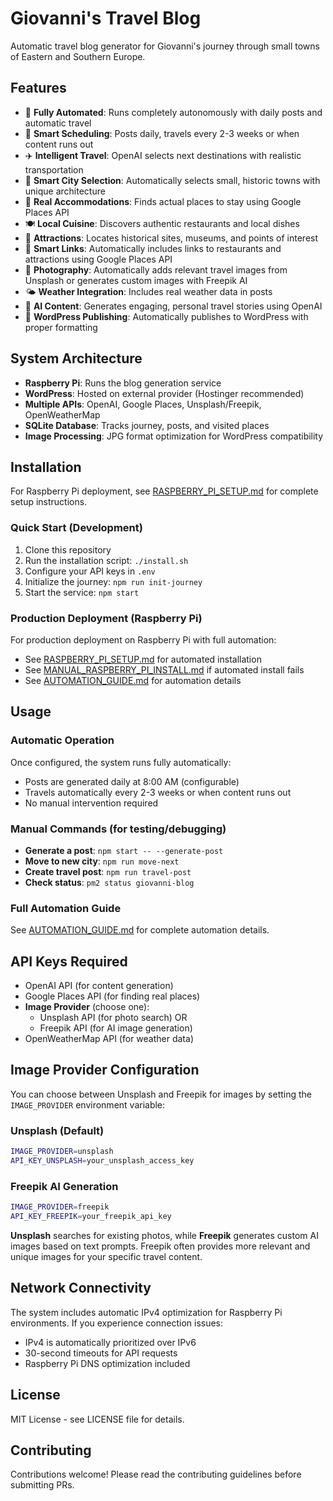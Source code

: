 # Giovanni's Travel Blog

Automatic travel blog generator for Giovanni's journey through small towns of Eastern and Southern Europe.

## Features

- 🤖 **Fully Automated**: Runs completely autonomously with daily posts and automatic travel
- 📅 **Smart Scheduling**: Posts daily, travels every 2-3 weeks or when content runs out
- ✈️ **Intelligent Travel**: OpenAI selects next destinations with realistic transportation
- 🏰 **Smart City Selection**: Automatically selects small, historic towns with unique architecture
- 🏨 **Real Accommodations**: Finds actual places to stay using Google Places API
- 🍽️ **Local Cuisine**: Discovers authentic restaurants and local dishes
- 🎯 **Attractions**: Locates historical sites, museums, and points of interest
- 🔗 **Smart Links**: Automatically includes links to restaurants and attractions using Google Places API
- 📸 **Photography**: Automatically adds relevant travel images from Unsplash or generates custom images with Freepik AI
- 🌤️ **Weather Integration**: Includes real weather data in posts
- 📝 **AI Content**: Generates engaging, personal travel stories using OpenAI
- 🔄 **WordPress Publishing**: Automatically publishes to WordPress with proper formatting

## System Architecture

- **Raspberry Pi**: Runs the blog generation service
- **WordPress**: Hosted on external provider (Hostinger recommended)
- **Multiple APIs**: OpenAI, Google Places, Unsplash/Freepik, OpenWeatherMap
- **SQLite Database**: Tracks journey, posts, and visited places
- **Image Processing**: JPG format optimization for WordPress compatibility

## Installation

For Raspberry Pi deployment, see [RASPBERRY_PI_SETUP.md](RASPBERRY_PI_SETUP.md) for complete setup instructions.

### Quick Start (Development)

1. Clone this repository
2. Run the installation script: `./install.sh`
3. Configure your API keys in `.env`
4. Initialize the journey: `npm run init-journey`
5. Start the service: `npm start`

### Production Deployment (Raspberry Pi)

For production deployment on Raspberry Pi with full automation:
- See [RASPBERRY_PI_SETUP.md](RASPBERRY_PI_SETUP.md) for automated installation
- See [MANUAL_RASPBERRY_PI_INSTALL.md](MANUAL_RASPBERRY_PI_INSTALL.md) if automated install fails
- See [AUTOMATION_GUIDE.md](AUTOMATION_GUIDE.md) for automation details

## Usage

### Automatic Operation
Once configured, the system runs fully automatically:
- Posts are generated daily at 8:00 AM (configurable)
- Travels automatically every 2-3 weeks or when content runs out
- No manual intervention required

### Manual Commands (for testing/debugging)
- **Generate a post**: `npm start -- --generate-post`
- **Move to new city**: `npm run move-next`
- **Create travel post**: `npm run travel-post`
- **Check status**: `pm2 status giovanni-blog`

### Full Automation Guide
See [AUTOMATION_GUIDE.md](AUTOMATION_GUIDE.md) for complete automation details.

## API Keys Required

- OpenAI API (for content generation)
- Google Places API (for finding real places)
- **Image Provider** (choose one):
  - Unsplash API (for photo search) OR
  - Freepik API (for AI image generation)
- OpenWeatherMap API (for weather data)

## Image Provider Configuration

You can choose between Unsplash and Freepik for images by setting the `IMAGE_PROVIDER` environment variable:

### Unsplash (Default)
```bash
IMAGE_PROVIDER=unsplash
API_KEY_UNSPLASH=your_unsplash_access_key
```

### Freepik AI Generation
```bash
IMAGE_PROVIDER=freepik
API_KEY_FREEPIK=your_freepik_api_key
```

**Unsplash** searches for existing photos, while **Freepik** generates custom AI images based on text prompts. Freepik often provides more relevant and unique images for your specific travel content.

## Network Connectivity

The system includes automatic IPv4 optimization for Raspberry Pi environments. If you experience connection issues:
- IPv4 is automatically prioritized over IPv6
- 30-second timeouts for API requests
- Raspberry Pi DNS optimization included

## License

MIT License - see LICENSE file for details.

## Contributing

Contributions welcome! Please read the contributing guidelines before submitting PRs.
